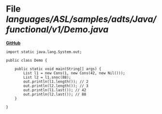 # File _languages/ASL/samples/adts/Java/functional/v1/Demo.java_
**[GitHub](https://github.com/softlang/yas/blob/master/languages/ASL/samples/adts/Java/functional/v1/Demo.java)**
```
import static java.lang.System.out;

public class Demo {

	public static void main(String[] args) {
		List l1 = new Cons(1, new Cons(42, new Nil()));
		List l2 = l1.snoc(88);
		out.println(l1.length()); // 2
		out.println(l2.length()); // 3
		out.println(l1.last()); // 42
		out.println(l2.last()); // 88
	}

}
```
